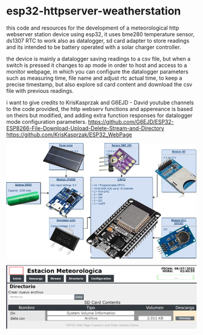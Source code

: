 # esp32-httpserver-weatherstation
this code and resources for the development of a meteorological http webserver station device using esp32, it uses bme280 temperature sensor, ds1307 RTC to work also
as datalogger, sd card adapter to store readings and its intended to be battery operated with a solar charger controller.

the device is mainly a datalogger saving readings to a csv file, but when a switch is pressed it changes to ap mode in order to host and access to a monitor webpage,
in which you can configure the datalogger parameters such as measuring time, file name and adjust rtc actual time, to keep a precise timestamp, but also explore sd card
content and download the csv file with previous readings.

i want to give credits to KrisKasprzak and G6EJD - David youtube channels to the code provided, the http webserv functions and appereance is based on theirs
but modified, and adding extra function responses for datalogger mode configuration parameters.
https://github.com/G6EJD/ESP32-ESP8266-File-Download-Upload-Delete-Stream-and-Directory
https://github.com/KrisKasprzak/ESP32_WebPage

![alt text](https://github.com/41R-M45T3R/esp32-httpserver-weatherstation/blob/dbe46a4e2241443fc03591eb1c9a7ecf2ec96bc6/base.jpg?raw=true)

![alt text](https://github.com/41R-M45T3R/esp32-httpserver-weatherstation/blob/5f6b85e8efd561f4cf38ee3821db38a5fa890541/webpageold.png?raw=true)






